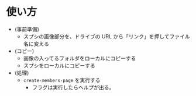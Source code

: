 # 使い方

- (事前準備)
    - スプシの画像部分を、ドライブの URL から「リンク」を押してファイル名に変える
- (コピー)
    - 画像の入ってるフォルダをローカルにコピーする
    - スプシをローカルにコピーする
- (処理)
    - `create-members-page` を実行する
        - フラグは実行したらヘルプが出る。
